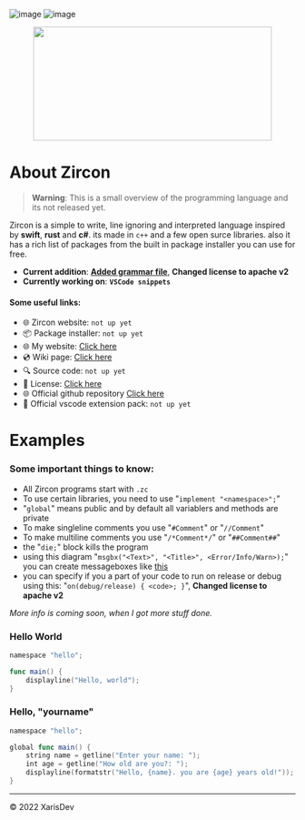 ![image](https://img.shields.io/badge/Version-0.0.0-red)
![image](https://img.shields.io/badge/license-MIT-green)

<p align="center"><img src="https://cdn.discordapp.com/attachments/936652528966320168/1007262058766667796/Zircon_Logo_Transparent_Dark.png" width="420" height="200"></p>


# About Zircon
> **Warning**: This is a small overview of the programming language and its not released yet.

Zircon is a simple to write, line ignoring and interpreted language inspired by **swift**, **rust** and **c#**. its made in ``c++`` and a few open surce libraries. also it has a rich list of packages from the built in package installer you can use for free.
- **Current addition**: **[Added grammar file](https://github.com/vp10gr/Zircon-Lang/blob/main/Grammar/zircon_grammar.txt)**, **Changed license to apache v2**
- **Currently working on**: **``VSCode snippets``**

#### Some useful links:
- 🌐 Zircon website: `not up yet`
- 📦 Package installer: `not up yet`
- 🌐 My website: [Click here](https://www.xarisdev.com/)
- 💿 Wiki page: [Click here](https://github.com/vp10gr/podzol/wiki)
- 🔍 Source code: `not up yet`
- 🧶 License: [Click here](https://github.com/vp10gr/podzol/blob/main/license)
- 🌐 Official github repository [Click here](https://github.com/vp10gr/Zircon-Lang/)
- 🔌 Official vscode extension pack: `not up yet`

# Examples 
### Some important things to know:
- All Zircon programs start with ``.zc``
- To use certain libraries, you need to use "``implement "<namespace>";``"
- "``global``" means public and by default all variablers and methods are private
- To make singleline comments you use "``#Comment``" or "``//Comment``"
- To make multiline comments you use "``/*Comment*/``" or "``##Comment##``"
- the "``die;``" block kills the program
- using this diagram "``msgbx("<Text>", "<Title>", <Error/Info/Warn>);``" you can create messageboxes like [this](https://imgur.com/a/XxfUIIg) 
- you can specify if you a part of your code to run on release or debug using this: "``on(debug/release) { <code>; }``", **Changed license to apache v2**

*More info is coming soon, when I got more stuff done.*

### Hello World

```swift
namespace "hello";

func main() {
    displayline("Hello, world");
}
```

### Hello, "yourname"

```swift
namespace "hello";

global func main() {
    string name = getline("Enter your name: ");
    int age = getline("How old are you?: ");
    displayline(formatstr("Hello, {name}. you are {age} years old!"));
}

```

---
© 2022 XarisDev
